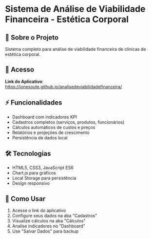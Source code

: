 # Sistema de Análise de Viabilidade Financeira - Estética Corporal

## 🎯 Sobre o Projeto
Sistema completo para análise de viabilidade financeira de clínicas de estética corporal.

## 🚀 Acesso
**Link do Aplicativo**: https://jonesoute.github.io/analisedeviabilidadefinanceira/

## ⚡ Funcionalidades
- Dashboard com indicadores KPI
- Cadastros completos (serviços, produtos, funcionários)
- Cálculos automáticos de custos e preços
- Relatórios e projeções de crescimento
- Persistência de dados local

## 🛠️ Tecnologias
- HTML5, CSS3, JavaScript ES6
- Chart.js para gráficos
- Local Storage para persistência
- Design responsivo

## 📱 Como Usar
1. Acesse o link do aplicativo
2. Configure seus dados na aba "Cadastros"
3. Visualize cálculos na aba "Cálculos"
4. Analise indicadores no "Dashboard"
5. Use "Salvar Dados" para backup
